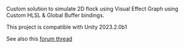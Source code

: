 Custom solution to simulate 2D flock using Visual Effect Graph using Custom HLSL & Global Buffer bindings.

This project is compatible with Unity 2023.2.0b1

See also this [forum thread](https://forum.unity.com/threads/flock-using-custom-hlsl-global-buffer.1463741/)
